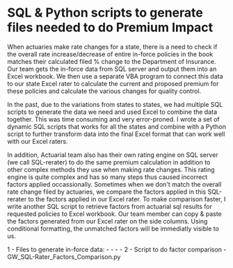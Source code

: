 # SQL & Python scripts to generate files needed to do Premium Impact

When actuaries make rate changes for a state, there is a need to check if the overall rate increase/decrease of entire in-force policies in the book matches their calculated filed % change to the Department of Insurance. Our team gets the in-force data from SQL server and output them into an Excel workbook. We then use a separate VBA program to connect this data to our state Excel rater to calculate the current and proposed premium for these policies and calculate the various changes for quality control. 

In the past, due to the variations from states to states, we had multiple SQL scripts to generate the data we need and used Excel to combine the data together. This was time consuming and very error-proned. I wrote a set of dynamic SQL scripts that works for all the states and combine with a Python script to further transform data into the final Excel format that can work well with our Excel raters. 

In addition, Actuarial team also has their own rating engine on SQL server (we call SQL-rerater) to do the same premium calculation in addition to other complex methods they use when making rate changes. This rating engine is quite complex and has so many steps thus caused incorrect factors applied occassionally. Sometimes when we don't match the overall rate change filed by actuaries, we compare the factors applied in this SQL-rerater to the factors applied in our Excel rater. To make comparison faster, I write another SQL script to retrieve factors from actuarial sql results for requested policies to Excel workbook. Our team member can copy & paste the factors generated from our Excel rater on the side columns. Using conditional formatting, the unmatched factors will be immediatly visible to us. 

1 - Files to generate in-force data:
    -
    -
    -
    -
2 - Script to do factor comparison
    - GW_SQL-Rater_Factors_Comparison.py
